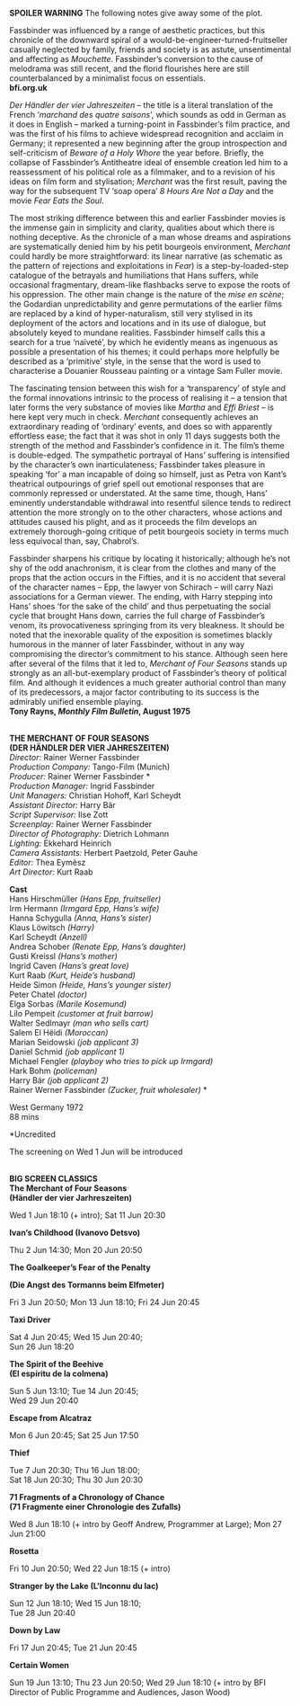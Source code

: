 

**SPOILER WARNING** The following notes give away some of the plot.

Fassbinder was influenced by a range of aesthetic practices, but this chronicle of the downward spiral of a would-be-engineer-turned-fruitseller casually neglected by family, friends and society is as astute, unsentimental and affecting as _Mouchette_. Fassbinder’s conversion to the cause of melodrama was still recent, and the florid flourishes here are still counterbalanced by a minimalist focus on essentials.  
**bfi.org.uk**

_Der Händler der vier Jahreszeiten_ – the title is a literal translation of the French ‘_marchand des quatre saisons_’, which sounds as odd in German as it does in English – marked a turning-point in Fassbinder’s film practice, and was the first of his films to achieve widespread recognition and acclaim in Germany; it represented a new beginning after the group introspection and self-criticism of _Beware of a Holy Whore_ the year before. Briefly, the collapse of Fassbinder’s Antitheatre ideal of ensemble creation led him to a reassessment of his political role as a filmmaker, and to a revision of his ideas on film form and stylisation; _Merchant_ was the first result, paving the way for the subsequent TV ‘soap opera’ _8 Hours Are Not a Day_ and the movie _Fear Eats the Soul_.

The most striking difference between this and earlier Fassbinder movies is the immense gain in simplicity and clarity, qualities about which there is nothing deceptive. As the chronicle of a man whose dreams and aspirations are systematically denied him by his petit bourgeois environment, _Merchant_ could hardly be more straightforward: its linear narrative (as schematic as the pattern of rejections and exploitations in _Fear_) is a step-by-loaded-step catalogue of the betrayals and humiliations that Hans suffers, while occasional fragmentary, dream-like flashbacks serve to expose the roots of his oppression. The other main change is the nature of the _mise en scène_; the Godardian unpredictability and genre permutations of the earlier films are replaced by a kind of hyper-naturalism, still very stylised in its deployment of the actors and locations and in its use of dialogue, but absolutely keyed to mundane realities. Fassbinder himself calls this a search for a true ‘naïveté’, by which he evidently means as ingenuous as possible a presentation of his themes; it could perhaps more helpfully be described as a ‘primitive’ style, in the sense that the word is used to characterise a Douanier Rousseau painting or a vintage Sam Fuller movie.

The fascinating tension between this wish for a ‘transparency’ of style and the formal innovations intrinsic to the process of realising it – a tension that later forms the very substance of movies like _Martha_ and _Effi Briest_ – is here kept very much in check. _Merchant_ consequently achieves an extraordinary reading of ‘ordinary’ events, and does so with apparently effortless ease; the fact that it was shot in only 11 days suggests both the strength of the method and Fassbinder’s confidence in it. The film’s theme is double-edged. The sympathetic portrayal of Hans’ suffering is intensified by the character’s own inarticulateness; Fassbinder takes pleasure in speaking ‘for’ a man incapable of doing so himself, just as Petra von Kant’s theatrical outpourings of grief spell out emotional responses that are commonly repressed or understated. At the same time, though, Hans’ eminently understandable withdrawal into resentful silence tends to redirect attention the more strongly on to the other characters, whose actions and attitudes caused his plight, and as it proceeds the film develops an extremely thorough-going critique of petit bourgeois society in terms much less equivocal than, say, Chabrol’s.

Fassbinder sharpens his critique by locating it historically; although he’s not shy of the odd anachronism, it is clear from the clothes and many of the props that the action occurs in the Fifties, and it is no accident that several of the character names – Epp, the lawyer von Schirach – will carry Nazi associations for a German viewer. The ending, with Harry stepping into Hans’ shoes ‘for the sake of the child’ and thus perpetuating the social cycle that brought Hans down, carries the full charge of Fassbinder’s venom, its provocativeness springing from its very bleakness. It should be noted that the inexorable quality of the exposition is sometimes blackly humorous in the manner of later Fassbinder, without in any way compromising the director’s commitment to his stance. Although seen here after several of the films that it led to, _Merchant of Four Seasons_ stands up strongly as an all-but-exemplary product of Fassbinder’s theory of political film. And although it evidences a much greater authorial control than many of its predecessors, a major factor contributing to its success is the admirably unified ensemble playing.  
**Tony Rayns, _Monthly Film Bulletin_, August 1975**
<br><br>

**THE MERCHANT OF FOUR SEASONS**  
**(DER HÄNDLER DER VIER JAHRESZEITEN)**  
_Director:_ Rainer Werner Fassbinder  
_Production Company:_ Tango-Film (Munich)  
_Producer:_ Rainer Werner Fassbinder *  
_Production Manager:_ Ingrid Fassbinder  
_Unit Managers:_ Christian Hohoff, Karl Scheydt  
_Assistant Director:_ Harry Bär  
_Script Supervisor:_ Ilse Zott  
_Screenplay:_ Rainer Werner Fassbinder  
_Director of Photography:_ Dietrich Lohmann  
_Lighting:_ Ekkehard Heinrich  
_Camera Assistants:_ Herbert Paetzold, Peter Gauhe  
_Editor:_ Thea Eymèsz  
_Art Director:_ Kurt Raab

**Cast**  
Hans Hirschmüller _(Hans Epp, fruitseller)_  
Irm Hermann _(Irmgard Epp, Hans’s wife)_  
Hanna Schygulla _(Anna, Hans’s sister)_  
Klaus Löwitsch _(Harry)_  
Karl Scheydt _(Anzell)_  
Andrea Schober _(Renate Epp, Hans’s daughter)_  
Gusti Kreissl _(Hans’s mother)_  
Ingrid Caven _(Hans’s great love)_  
Kurt Raab _(Kurt, Heide’s husband)_  
Heide Simon _(Heide, Hans’s younger sister)_  
Peter Chatel _(doctor)_  
Elga Sorbas _(Marile Kosemund)_  
Lilo Pempeit _(customer at fruit barrow)_  
Walter Sedlmayr _(man who sells cart)_  
Salem El Hëidi _(Moroccan)_  
Marian Seidowski _(job applicant 3)_  
Daniel Schmid _(job applicant 1)_  
Michael Fengler  _(playboy who tries to pick up Irmgard)_  
Hark Bohm _(policeman)_  
Harry Bär _(job applicant 2)_  
Rainer Werner Fassbinder  _(Zucker, fruit wholesaler)_ *

West Germany 1972  
88 mins

*Uncredited

The screening on Wed 1 Jun will be introduced
<br><br>

**BIG SCREEN CLASSICS**<br>
**The Merchant of Four Seasons  
(Händler der vier Jarhreszeiten)**<br>

Wed 1 Jun 18:10 (+ intro); Sat 11 Jun 20:30<br>

**Ivan’s Childhood (Ivanovo Detsvo)**<br>

Thu 2 Jun 14:30; Mon 20 Jun 20:50<br>

**The Goalkeeper’s Fear of the Penalty**

**(Die Angst des Tormanns beim Elfmeter)**<br>

Fri 3 Jun 20:50; Mon 13 Jun 18:10; Fri 24 Jun 20:45<br>

**Taxi Driver**<br>

Sat 4 Jun 20:45; Wed 15 Jun 20:40;  
Sun 26 Jun 18:20<br>

**The Spirit of the Beehive  
(El espíritu de la colmena)**<br>

Sun 5 Jun 13:10; Tue 14 Jun 20:45;  
Wed 29 Jun 20:40<br>

**Escape from Alcatraz**<br>

Mon 6 Jun 20:45; Sat 25 Jun 17:50<br>

**Thief**<br>

Tue 7 Jun 20:30; Thu 16 Jun 18:00;  
Sat 18 Jun 20:30; Thu 30 Jun 20:30<br>

**71 Fragments of a Chronology of Chance  
(71 Fragmente einer Chronologie des Zufalls)**<br>

Wed 8 Jun 18:10 (+ intro by Geoff Andrew, Programmer at Large); Mon 27 Jun 21:00<br>

**Rosetta**<br>

Fri 10 Jun 20:50; Wed 22 Jun 18:15 (+ intro)<br>

**Stranger by the Lake (L’Inconnu du lac)**<br>

Sun 12 Jun 18:10; Wed 15 Jun 18:10;  
Tue 28 Jun 20:40<br>

**Down by Law**<br>

Fri 17 Jun 20:45; Tue 21 Jun 20:45<br>

**Certain Women**<br>

Sun 19 Jun 13:10; Thu 23 Jun 20:50; Wed 29 Jun 18:10 (+ intro by BFI Director of Public Programme and Audiences, Jason Wood)<br>
<br>
<!--stackedit_data:
eyJoaXN0b3J5IjpbOTUyNTE3MjIyXX0=
-->